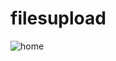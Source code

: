 # filesupload
![home](https://user-images.githubusercontent.com/44543472/84576880-96969b00-adc0-11ea-990f-e4a31f7daced.jpg)
